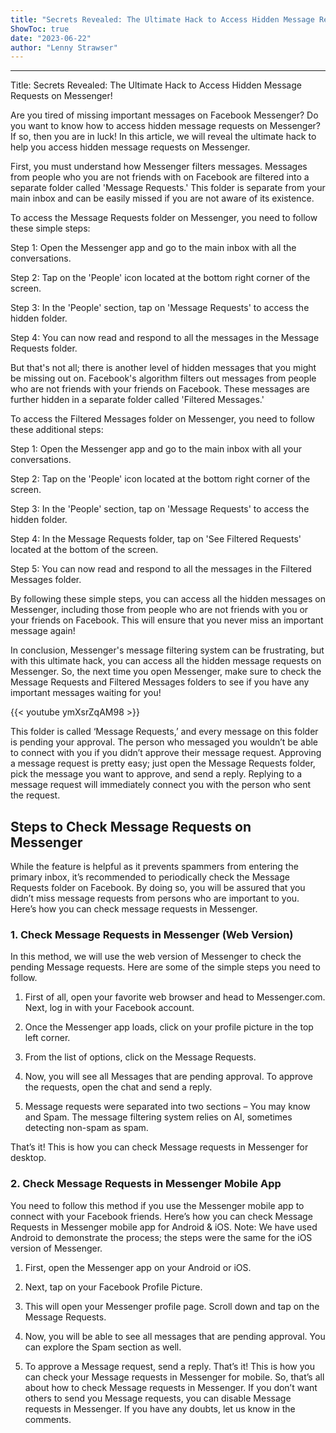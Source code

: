 ```yaml
---
title: "Secrets Revealed: The Ultimate Hack to Access Hidden Message Requests on Messenger!"
ShowToc: true 
date: "2023-06-22"
author: "Lenny Strawser"
---
```

*****
Title: Secrets Revealed: The Ultimate Hack to Access Hidden Message Requests on Messenger!

Are you tired of missing important messages on Facebook Messenger? Do you want to know how to access hidden message requests on Messenger? If so, then you are in luck! In this article, we will reveal the ultimate hack to help you access hidden message requests on Messenger.

First, you must understand how Messenger filters messages. Messages from people who you are not friends with on Facebook are filtered into a separate folder called 'Message Requests.' This folder is separate from your main inbox and can be easily missed if you are not aware of its existence.

To access the Message Requests folder on Messenger, you need to follow these simple steps:

Step 1: Open the Messenger app and go to the main inbox with all the conversations.

Step 2: Tap on the 'People' icon located at the bottom right corner of the screen.

Step 3: In the 'People' section, tap on 'Message Requests' to access the hidden folder.

Step 4: You can now read and respond to all the messages in the Message Requests folder.

But that's not all; there is another level of hidden messages that you might be missing out on. Facebook's algorithm filters out messages from people who are not friends with your friends on Facebook. These messages are further hidden in a separate folder called 'Filtered Messages.'

To access the Filtered Messages folder on Messenger, you need to follow these additional steps:

Step 1: Open the Messenger app and go to the main inbox with all your conversations.

Step 2: Tap on the 'People' icon located at the bottom right corner of the screen.

Step 3: In the 'People' section, tap on 'Message Requests' to access the hidden folder.

Step 4: In the Message Requests folder, tap on 'See Filtered Requests' located at the bottom of the screen.

Step 5: You can now read and respond to all the messages in the Filtered Messages folder.

By following these simple steps, you can access all the hidden messages on Messenger, including those from people who are not friends with you or your friends on Facebook. This will ensure that you never miss an important message again!

In conclusion, Messenger's message filtering system can be frustrating, but with this ultimate hack, you can access all the hidden message requests on Messenger. So, the next time you open Messenger, make sure to check the Message Requests and Filtered Messages folders to see if you have any important messages waiting for you!

{{< youtube ymXsrZqAM98 >}} 



This folder is called ‘Message Requests,’ and every message on this folder is pending your approval. The person who messaged you wouldn’t be able to connect with you if you didn’t approve their message request.
Approving a message request is pretty easy; just open the Message Requests folder, pick the message you want to approve, and send a reply. Replying to a message request will immediately connect you with the person who sent the request.

 
## Steps to Check Message Requests on Messenger


While the feature is helpful as it prevents spammers from entering the primary inbox, it’s recommended to periodically check the Message Requests folder on Facebook. By doing so, you will be assured that you didn’t miss message requests from persons who are important to you. Here’s how you can check message requests in Messenger.

 
### 1. Check Message Requests in Messenger (Web Version)


In this method, we will use the web version of Messenger to check the pending Message requests. Here are some of the simple steps you need to follow.
1. First of all, open your favorite web browser and head to Messenger.com. Next, log in with your Facebook account.

2. Once the Messenger app loads, click on your profile picture in the top left corner.

3. From the list of options, click on the Message Requests.

4. Now, you will see all Messages that are pending approval. To approve the requests, open the chat and send a reply.

5. Message requests were separated into two sections – You may know and Spam. The message filtering system relies on AI, sometimes detecting non-spam as spam.

That’s it! This is how you can check Message requests in Messenger for desktop.

 
### 2. Check Message Requests in Messenger Mobile App


You need to follow this method if you use the Messenger mobile app to connect with your Facebook friends. Here’s how you can check Message Requests in Messenger mobile app for Android & iOS.
Note: We have used Android to demonstrate the process; the steps were the same for the iOS version of Messenger.
1. First, open the Messenger app on your Android or iOS.

2. Next, tap on your Facebook Profile Picture.

3. This will open your Messenger profile page. Scroll down and tap on the Message Requests.

4. Now, you will be able to see all messages that are pending approval. You can explore the Spam section as well.

5. To approve a Message request, send a reply.
That’s it! This is how you can check your Message requests in Messenger for mobile.
So, that’s all about how to check Message requests in Messenger. If you don’t want others to send you Message requests, you can disable Message requests in Messenger. If you have any doubts, let us know in the comments.




